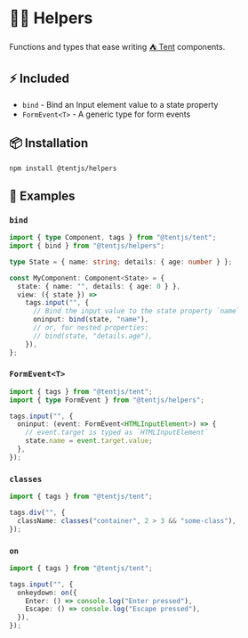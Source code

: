 # 💁🏻 Helpers

Functions and types that ease writing [⛺ Tent](https://github.com/tentjs/tent) components.

## ⚡ Included

- `bind` - Bind an Input element value to a state property
- `FormEvent<T>` - A generic type for form events

## 📦 Installation

```sh
npm install @tentjs/helpers
```

## 👀 Examples

### `bind`

```ts
import { type Component, tags } from "@tentjs/tent";
import { bind } from "@tentjs/helpers";

type State = { name: string; details: { age: number } };

const MyComponent: Component<State> = {
  state: { name: "", details: { age: 0 } },
  view: ({ state }) =>
    tags.input("", {
      // Bind the input value to the state property `name`
      oninput: bind(state, "name"),
      // or, for nested properties:
      // bind(state, "details.age"),
    }),
};
```

### `FormEvent<T>`

```ts
import { tags } from "@tentjs/tent";
import { type FormEvent } from "@tentjs/helpers";

tags.input("", {
  oninput: (event: FormEvent<HTMLInputElement>) => {
    // event.target is typed as `HTMLInputElement`
    state.name = event.target.value;
  },
});
```

### `classes`

```ts
import { tags } from "@tentjs/tent";

tags.div("", {
  className: classes("container", 2 > 3 && "some-class"),
});
```

### `on`

```ts
import { tags } from "@tentjs/tent";

tags.input("", {
  onkeydown: on({
    Enter: () => console.log("Enter pressed"),
    Escape: () => console.log("Escape pressed"),
  }),
});
```
